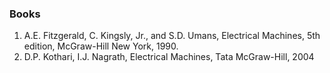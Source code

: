 ### Books
1. A.E. Fitzgerald, C. Kingsly, Jr., and S.D. Umans, Electrical Machines, 5th edition, McGraw-Hill New York, 1990.
2. D.P. Kothari, I.J. Nagrath, Electrical Machines, Tata McGraw-Hill, 2004